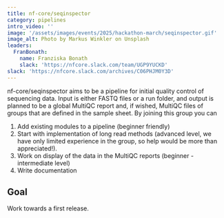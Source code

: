 ```yaml
---
title: nf-core/seqinspector
category: pipelines
intro_video: ''
image: '/assets/images/events/2025/hackathon-march/seqinspector.gif'
image_alt: Photo by Markus Winkler on Unsplash
leaders:
  FranBonath:
    name: Franziska Bonath
    slack: 'https://nfcore.slack.com/team/UGP9YUCKD'
slack: 'https://nfcore.slack.com/archives/C06PHJM0Y3D'
---
```


nf-core/seqinspector aims to be a pipeline for initial quality control of sequencing data. Input is either FASTQ files or a run folder, and output is planned to be a global MultiQC report and, if wished, MultiQC files of groups that are defined in the sample sheet. By joining this group you can

1. Add existing modules to a pipeline (beginner friendly)
2. Start with implementation of long read methods (advanced level, we have only limited experience in the group, so help would be more than appreciated!).
3. Work on display of the data in the MultiQC reports (beginner - intermediate level)
4. Write documentation

## Goal

Work towards a first release.
